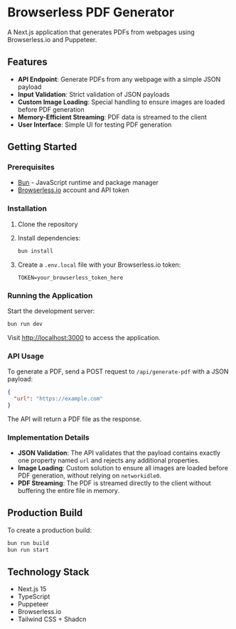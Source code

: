 # Browserless PDF Generator

A Next.js application that generates PDFs from webpages using Browserless.io and Puppeteer.

## Features

- **API Endpoint**: Generate PDFs from any webpage with a simple JSON payload
- **Input Validation**: Strict validation of JSON payloads
- **Custom Image Loading**: Special handling to ensure images are loaded before PDF generation
- **Memory-Efficient Streaming**: PDF data is streamed to the client
- **User Interface**: Simple UI for testing PDF generation

## Getting Started

### Prerequisites

- [Bun](https://bun.sh/) - JavaScript runtime and package manager
- [Browserless.io](https://browserless.io/) account and API token

### Installation

1. Clone the repository
2. Install dependencies:

   ```bash
   bun install
   ```

3. Create a `.env.local` file with your Browserless.io token:
   ```
   TOKEN=your_browserless_token_here
   ```

### Running the Application

Start the development server:

```bash
bun run dev
```

Visit [http://localhost:3000](http://localhost:3000) to access the application.

### API Usage

To generate a PDF, send a POST request to `/api/generate-pdf` with a JSON payload:

```json
{
  "url": "https://example.com"
}
```

The API will return a PDF file as the response.

### Implementation Details

- **JSON Validation**: The API validates that the payload contains exactly one property named `url` and rejects any additional properties.
- **Image Loading**: Custom solution to ensure all images are loaded before PDF generation, without relying on `networkidle0`.
- **PDF Streaming**: The PDF is streamed directly to the client without buffering the entire file in memory.

## Production Build

To create a production build:

```bash
bun run build
bun run start
```

## Technology Stack

- Next.js 15
- TypeScript
- Puppeteer
- Browserless.io
- Tailwind CSS + Shadcn
